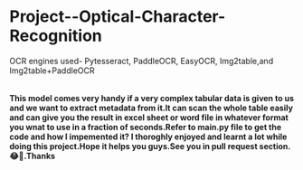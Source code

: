 # Project--Optical-Character-Recognition
<table>
 
OCR engines used-
Pytesseract,
PaddleOCR,
EasyOCR,
Img2table,and
Img2table+PaddleOCR

</table>

**This model comes very handy if a very complex tabular data is given to us and we want to extract metadata from it.It can scan the whole table easily and can give you the result in excel sheet or word file in whatever format you wnat to use in a fraction
of seconds.Refer to main.py file to get the code and how I impemented it? I thoroghly enjoyed and learnt a lot while doing this project.Hope it helps you guys.See you in pull request section.😂🤣.Thanks**

